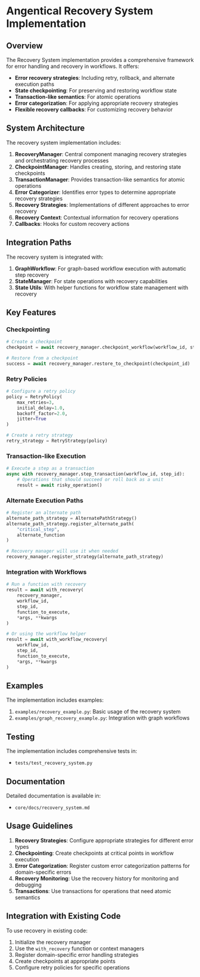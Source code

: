 # Angentical Recovery System Implementation

## Overview

The Recovery System implementation provides a comprehensive framework for error handling and recovery in workflows. It offers:

- **Error recovery strategies**: Including retry, rollback, and alternate execution paths
- **State checkpointing**: For preserving and restoring workflow state
- **Transaction-like semantics**: For atomic operations
- **Error categorization**: For applying appropriate recovery strategies
- **Flexible recovery callbacks**: For customizing recovery behavior

## System Architecture

The recovery system implementation includes:

1. **RecoveryManager**: Central component managing recovery strategies and orchestrating recovery processes
2. **CheckpointManager**: Handles creating, storing, and restoring state checkpoints
3. **TransactionManager**: Provides transaction-like semantics for atomic operations
4. **Error Categorizer**: Identifies error types to determine appropriate recovery strategies
5. **Recovery Strategies**: Implementations of different approaches to error recovery
6. **Recovery Context**: Contextual information for recovery operations
7. **Callbacks**: Hooks for custom recovery actions

## Integration Paths

The recovery system is integrated with:

1. **GraphWorkflow**: For graph-based workflow execution with automatic step recovery
2. **StateManager**: For state operations with recovery capabilities
3. **State Utils**: With helper functions for workflow state management with recovery

## Key Features

### Checkpointing

```python
# Create a checkpoint
checkpoint = await recovery_manager.checkpoint_workflow(workflow_id, step_id)

# Restore from a checkpoint
success = await recovery_manager.restore_to_checkpoint(checkpoint_id)
```

### Retry Policies

```python
# Configure a retry policy
policy = RetryPolicy(
    max_retries=3,
    initial_delay=1.0,
    backoff_factor=2.0,
    jitter=True
)

# Create a retry strategy
retry_strategy = RetryStrategy(policy)
```

### Transaction-like Execution

```python
# Execute a step as a transaction
async with recovery_manager.step_transaction(workflow_id, step_id):
    # Operations that should succeed or roll back as a unit
    result = await risky_operation()
```

### Alternate Execution Paths

```python
# Register an alternate path
alternate_path_strategy = AlternatePathStrategy()
alternate_path_strategy.register_alternate_path(
    "critical_step", 
    alternate_function
)

# Recovery manager will use it when needed
recovery_manager.register_strategy(alternate_path_strategy)
```

### Integration with Workflows

```python
# Run a function with recovery
result = await with_recovery(
    recovery_manager,
    workflow_id,
    step_id,
    function_to_execute,
    *args, **kwargs
)

# Or using the workflow helper
result = await with_workflow_recovery(
    workflow_id, 
    step_id,
    function_to_execute,
    *args, **kwargs
)
```

## Examples

The implementation includes examples:

1. `examples/recovery_example.py`: Basic usage of the recovery system
2. `examples/graph_recovery_example.py`: Integration with graph workflows

## Testing

The implementation includes comprehensive tests in:

- `tests/test_recovery_system.py`

## Documentation

Detailed documentation is available in:

- `core/docs/recovery_system.md`

## Usage Guidelines

1. **Recovery Strategies**: Configure appropriate strategies for different error types
2. **Checkpointing**: Create checkpoints at critical points in workflow execution
3. **Error Categorization**: Register custom error categorization patterns for domain-specific errors
4. **Recovery Monitoring**: Use the recovery history for monitoring and debugging
5. **Transactions**: Use transactions for operations that need atomic semantics

## Integration with Existing Code

To use recovery in existing code:

1. Initialize the recovery manager
2. Use the `with_recovery` function or context managers
3. Register domain-specific error handling strategies
4. Create checkpoints at appropriate points
5. Configure retry policies for specific operations